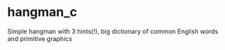 # hangman_c
Simple hangman with 3 hints(!), big dictionary of common English words and primitive graphics
